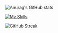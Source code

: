 ![Anurag's GitHub stats](https://github-readme-stats.vercel.app/api?username=LucaBernardis&count_private=true)

[![My Skills](https://skillicons.dev/icons?i=js,html,css,tailwind,vscode,figma)](https://skillicons.dev)

[![GitHub Streak](https://streak-stats.demolab.com/?user=LucaBernardis&theme=dark&count_private=true)](https://git.io/streak-stats)





<!--
**LucaBernardis/LucaBernardis** is a ✨ _special_ ✨ repository because its `README.md` (this file) appears on your GitHub profile.

Here are some ideas to get you started:

- 🔭 I’m currently working on ...
- 🌱 I’m currently learning ...
- 👯 I’m looking to collaborate on ...
- 🤔 I’m looking for help with ...
- 💬 Ask me about ...
- 📫 How to reach me: ...
- 😄 Pronouns: ...
- ⚡ Fun fact: ...
-->

